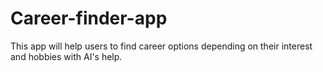# Career-finder-app
This app will help users to find career options depending on their interest and hobbies with AI's help.
